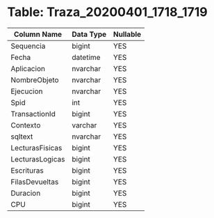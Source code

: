 # Table: Traza_20200401_1718_1719

| Column Name | Data Type | Nullable |
|-------------|-----------|----------|
| Sequencia | bigint | YES |
| Fecha | datetime | YES |
| Aplicacion | nvarchar | YES |
| NombreObjeto | nvarchar | YES |
| Ejecucion | nvarchar | YES |
| Spid | int | YES |
| TransactionId | bigint | YES |
| Contexto | varchar | YES |
| sqltext | nvarchar | YES |
| LecturasFisicas | bigint | YES |
| LecturasLogicas | bigint | YES |
| Escrituras | bigint | YES |
| FilasDevueltas | bigint | YES |
| Duracion | bigint | YES |
| CPU | bigint | YES |
